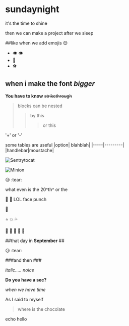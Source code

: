 # sundaynight
it's the time to shine

then we can make a project after we sleep

##like when we add emojis :blush: 
* :eye: :eye:
* :nose:
* :soccer:

## when i make the font _bigger_ ##


__You have to know__
~~strikethrough~~

> blocks can be nested
>> by this
> > > or this

'+' or '-'

some tables are useful
|option| blahblah|
|-----|---------|
|handlebar|moustache|

![Sentrytocat](https://octodex.github.com/images/sentrytocat.png)

![Minion](https://octodex.github.com/images/minion.png)


:cry: :tear:

what even is the 20^th^ or the 

:clap: :facepunch: LOL face punch

:star2:

:star:
:boom:
:sweat_drops:

:fu:
:clap:
:running:
:dancers:
:fu:






##that day in __September__ ##

:cry: :tear:

###and then ###

_italic..... noice_

__Do you have a sec?__

_when we have time_

As I said to myself
> where
> is 
> the 
> chocolate


echo hello
